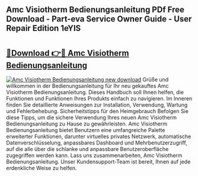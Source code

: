 ## Amc Visiotherm Bedienungsanleitung PDf Free Download - Part-eva Service Owner Guide - User Repair Edition 1eYIS

# <h2><a href="http://df2i8u.blite.top/?on=Amc+Visiotherm+Bedienungsanleitung">🔗Download 👉🔴 Amc Visiotherm Bedienungsanleitung</a></h2>

[![Amc Visiotherm Bedienungsanleitung new download](https://i.imgur.com/lujVjoI.png)](http://df2i8u.blite.top/?on=Amc+Visiotherm+Bedienungsanleitung)
Grüße und willkommen in der Bedienungsanleitung für Ihr neu gekauftes Amc Visiotherm Bedienungsanleitung. Dieses Handbuch soll Ihnen helfen, die Funktionen und Funktionen Ihres Produkts einfach zu navigieren. Im Inneren finden Sie detaillierte Anweisungen zur Installation, Verwendung, Wartung und Fehlerbehebung. Sicherheitstipps für den Heimgebrauch Befolgen Sie diese Tipps, um die sichere Verwendung Ihres neuen Amc Visiotherm Bedienungsanleitung zu Hause zu gewährleisten. Amc Visiotherm Bedienungsanleitung bietet Benutzern eine umfangreiche Palette erweiterter Funktionen, darunter virtuelles privates Netzwerk, automatische Datenverschlüsselung, anpassbares Dashboard und Mehrbenutzerzugriff, auf die alle über die schlanke und anpassbare Benutzeroberfläche zugegriffen werden kann. Lass uns zusammenarbeiten, Amc Visiotherm Bedienungsanleitung. Unser Kundensupport-Team ist bereit, Ihnen auf jede erdenkliche Weise zu helfen.
